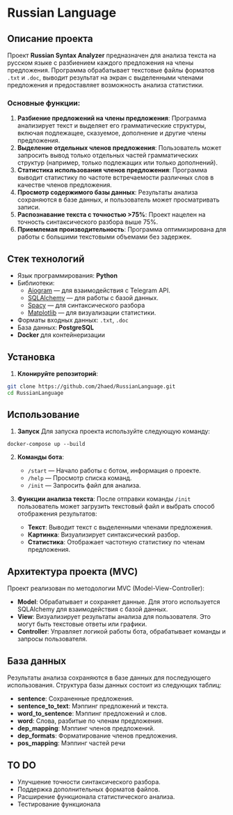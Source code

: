 
# Russian Language

## Описание проекта

Проект **Russian Syntax Analyzer** предназначен для анализа текста на русском языке с разбиением каждого предложения на члены предложения. Программа обрабатывает текстовые файлы форматов `.txt` и `.doc`, выводит результат на экран с выделенными членами предложения и предоставляет возможность анализа статистики.

### Основные функции:
1. **Разбиение предложений на члены предложения**: Программа анализирует текст и выделяет его грамматические структуры, включая подлежащее, сказуемое, дополнение и другие члены предложения.
2. **Выделение отдельных членов предложения**: Пользователь может запросить вывод только отдельных частей грамматических структур (например, только подлежащих или только дополнений).
3. **Статистика использования членов предложения**: Программа выводит статистику по частоте встречаемости различных слов в качестве членов предложения.
4. **Просмотр содержимого базы данных**: Результаты анализа сохраняются в базе данных, и пользователь может просматривать записи.
5. **Распознавание текста с точностью >75%**: Проект нацелен на точность синтаксического разбора выше 75%.
6. **Приемлемая производительность**: Программа оптимизирована для работы с большими текстовыми объемами без задержек.
   
## Стек технологий
- Язык программирования: **Python**
- Библиотеки:
  - [Aiogram](https://github.com/aiogram/aiogram) — для взаимодействия с Telegram API.
  - [SQLAlchemy](https://www.sqlalchemy.org/) — для работы с базой данных.
  - [Spacy](https://spacy.io/models/ru) — для синтаксического разбора
  - [Matplotlib](https://matplotlib.org/) — для визуализации статистики.
- Форматы входных данных: `.txt`, `.doc`
- База данных: **PostgreSQL**
- **Docker** для контейнеризации 

## Установка

1. **Клонируйте репозиторий**:

```bash
git clone https://github.com/2haed/RussianLanguage.git
cd RussianLanguage
```

## Использование

1. **Запуск**
Для запуска проекта используйте следующую команду:

```
docker-compose up --build
```

2. **Команды бота**:
   - `/start` — Начало работы с ботом, информация о проекте.
   - `/help` — Просмотр списка команд.
   - `/init` — Запросить файл для анализа.

3. **Функции анализа текста**:
   После отправки команды `/init` пользователь может загрузить текстовый файл и выбрать способ отображения результатов:
   - **Текст**: Выводит текст с выделенными членами предложения.
   - **Картинка**: Визуализирует синтаксический разбор.
   - **Статистика**: Отображает частотную статистику по членам предложения.

## Архитектура проекта (MVC)

Проект реализован по методологии MVC (Model-View-Controller):

- **Model**: Обрабатывает и сохраняет данные. Для этого используется SQLAlchemy для взаимодействия с базой данных.
- **View**: Визуализирует результаты анализа для пользователя. Это могут быть текстовые ответы или графики.
- **Controller**: Управляет логикой работы бота, обрабатывает команды и запросы пользователя.

## База данных

Результаты анализа сохраняются в базе данных для последующего использования. Структура базы данных состоит из следующих таблиц:
- **sentence**: Сохраненные предложения.
- **sentence_to_text**: Мэппинг предложений и текста.
- **word_to_sentence**: Мэппинг предложений и слов.
- **word**: Слова, разбитые по членам предложения.
- **dep_mapping**: Мэппинг членов предложений.
- **dep_formats**: Форматирование членов предложения.
- **pos_mapping**: Мэппинг частей речи

## TO DO 

- Улучшение точности синтаксического разбора.
- Поддержка дополнительных форматов файлов.
- Расширение функционала статистического анализа.
- Тестирование функционала
